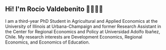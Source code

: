 ## Hi! I'm Rocio Valdebenito 👋👩🏽‍💻

I am a third-year PhD Student in Agricultural and Applied Economics at the University of Illinois at Urbana-Champaign and former Research Assistant in the Center for Regional Economics and Policy at Universidad Adolfo Ibañez, Chile. My research interests are Development Economics, Regional Economics, and Economics of Education.




